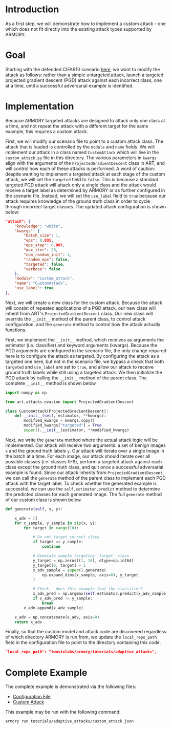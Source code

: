 # Introduction
As a first step, we will demonstrate how to implement a custom attack - one which does not fit directly into the existing attack types supported by ARMORY.

# Goal
Starting with the defended CIFAR10 scenario [here](../../scenario_configs/cifar10_baseline.json), we want to modify the attack as follows: rather than a simple untargeted attack, launch a targeted projected gradient descent (PGD) attack against each incorrect class, one at a time, until a successful adversarial example is identified.

# Implementation
Because ARMORY targeted attacks are designed to attack only one class at a time, and not repeat the attack with a different target for the same example, this requires a custom attack.

First, we will modify our scenario file to point to a custom attack class.  The attack that is loaded is controlled by the `module` and `name` fields.  We will implement our attack in a class named `CustomAttack` which will live in the `custom_attack.py` file in this directory.  The various parameters in `kwargs` align with the arguments of the `ProjectedGradientDescent` class in ART, and will control how each of these attacks is performed.  A word of caution: despite wanting to implement a targeted attack at each stage of the custom attack, we will set the `targeted` field to `false`.  This is because a standard targeted PGD attack will attack only a single class and the attack would receive a target label as determined by ARMORY or as further configured in the scenario file.  Instead, we will set the `use_label` field to `true` because our attack requires knowledge of the ground truth class in order to cycle through incorrect target classes.  The updated attack configuration is shown below:

```json
"attack": {
    "knowledge": "white",
    "kwargs": {
        "batch_size": 1,
        "eps": 0.031,
        "eps_step": 0.007,
        "max_iter": 20,
        "num_random_init": 1,
        "random_eps": false,
        "targeted": false,
        "verbose": false
    },
    "module": "custom_attack",
    "name": "CustomAttack",
    "use_label": true
},
```

Next, we will create a new class for the custom attack.  Because the attack will consist of repeated applications of a PGD attack, our new class will inherit from ART's `ProjectedGradientDescent` class.  Our new class will override the `__init__` method of the parent class, to control attack configuration, and the `generate` method to control how the attack actually functions.

First, we implement the `__init__` method, which receives as arguments the estimator (i.e. classifier) and keyword arguments (kwargs).  Because the PGD arguments are configured in the scenario file, the only change required here is to configure the attack as targeted.  By configuring the attack as a targeted one here, but not in the scenario file, we bypass a check that both `targeted` and `use_label` are set to `true`, and allow our attack to receive ground truth labels while still using a targeted attack.  We then initialize the PGD attack by calling the `__init__` method of the parent class.  The complete `__init__` method is shown below

```python
import numpy as np

from art.attacks.evasion import ProjectedGradientDescent

class CustomAttack(ProjectedGradientDescent):
    def __init__(self, estimator, **kwargs):
        modified_kwargs = kwargs.copy()
        modified_kwargs["targeted"] = True
        super().__init__(estimator, **modified_kwargs)
```

Next, we write the `generate` method where the actual attack logic will be implemented.  Our attack will receive two arguments: a set of benign images `x` and the ground truth labels `y`.  Our attack will iterate over a single image in the batch at a time.  For each image, our attack should iterate over all possible classes (i.e. classes 0-9), perform a targeted attack against each class except the ground truth class, and quit once a successful adversarial example is found.  Since our attack inherits from `ProjectedGradientDescent`, we can call the `generate` method of the parent class to implement each PGD attack with the target label.  To check whether the generated example is successful, we can use the `self.estimator.predict` method to determine the predicted classes for each generated image.  The full `generate` method of our custom class is shown below.

```python
def generate(self, x, y):

    x_adv = []
    for x_sample, y_sample in zip(x, y):
        for target in range(10):

            # Do not target correct class
            if target == y_sample:
                continue

            # Generate sample targeting `target` class
            y_target = np.zeros((1, 10), dtype=np.int64)
            y_target[0, target] = 1
            x_adv_sample = super().generate(
                np.expand_dims(x_sample, axis=0), y_target
            )

            # Check - does this example fool the classifier?
            x_adv_pred = np.argmax(self.estimator.predict(x_adv_sample))
            if x_adv_pred != y_sample:
                break
        x_adv.append(x_adv_sample)

    x_adv = np.concatenate(x_adv, axis=0)
    return x_adv
```

Finally, so that the custom model and attack code are discovered regardless of which directory ARMORY is run from, we update the `local_repo_path` field in the configuration file to point to the directory containing this code.

```json
"local_repo_path": "twosixlabs/armory/tutorials/adaptive_attacks",
```

# Complete Example
The complete example is demonstrated via the following files:
* [Configuration File](./custom_attack.json)
* [Custom Attack](./custom_attack.py)

This example may be run with the following command:
```
armory run tutorials/adaptive_attacks/custom_attack.json
```
